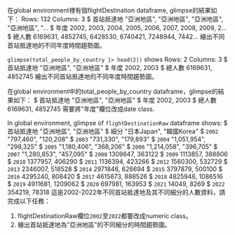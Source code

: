在global environment裡有個flightDestination dataframe, glimpse的結果如下：
Rows: 132
Columns: 3
$ 首站抵達地 <chr> "亞洲地區", "亞洲地區", "亞洲地區", "亞洲地區", "…
$ 年度       <dbl> 2002, 2003, 2004, 2005, 2006, 2007, 2008, 2009, 2…
$ 總人數     <dbl> 6169631, 4852745, 6428530, 6740421, 7248944, 7442…
繪出不同首站抵達地的不同年度時間趨勢圖。

`glimpse(total_people_by_country |> head(2))` shows
Rows: 2
Columns: 3
$ 首站抵達地 <chr> "亞洲地區", "亞洲地區"
$ 年度       <dbl> 2002, 2003
$ 總人數     <dbl> 6169631, 4852745
繪出不同首站抵達地的不同年度時間趨勢圖。

在global environment中的total_people_by_country dataframe，glimpse的結果如下：
$ 首站抵達地 <chr> "亞洲地區", "亞洲地區"
$ 年度       <dbl> 2002, 2003
$ 總人數     <dbl> 6169631, 4852745
需要將"年度"欄位改成date class.


In global environment, glimpse of `flightDestinationRaw` dataframe shows:
$ 首站抵達地 <chr> "亞洲地區", "亞洲地區"
$ 細分       <chr> "日本Japan", "韓國Korea"
$ `2002`     <chr> "797,460", "120,208"
$ `2003`     <chr> "731,330", "179,893"
$ `2004`     <chr> "1,051,954", "298,325"
$ `2005`     <chr> "1,180,406", "368,206"
$ `2006`     <chr> "1,214,058", "396,705"
$ `2007`     <chr> "1,280,853", "457,095"
$ `2008`     <dbl> 1309847, 363122
$ `2009`     <dbl> 1113857, 388806
$ `2010`     <dbl> 1377957, 406290
$ `2011`     <dbl> 1136394, 423266
$ `2012`     <dbl> 1560300, 532729
$ `2013`     <dbl> 2346007, 518528
$ `2014`     <dbl> 2971846, 626694
$ `2015`     <dbl> 3797879, 500100
$ `2016`     <dbl> 4295240, 808420
$ `2017`     <dbl> 4615873, 888526
$ `2018`     <dbl> 4825948, 1086516
$ `2019`     <dbl> 4911681, 1209062
$ `2020`     <dbl> 697981, 163953
$ `2021`     <dbl> 14049, 8269
$ `2022`     <dbl> 354219, 78318
這是2002-2022年不同首站抵達地及其不同細分的人數資料，請完成以下任務：
  1. flightDestinationRaw欄位`2002`至`2022`都要改成numeric class。
  2. 繪出首站抵達地為"亞洲地區"的不同細分的時間趨勢圖。